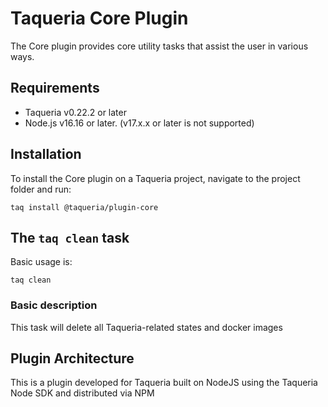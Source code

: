 # Taqueria Core Plugin

The Core plugin provides core utility tasks that assist the user in various ways.

## Requirements

- Taqueria v0.22.2 or later
- Node.js v16.16 or later. (v17.x.x or later is not supported)

## Installation

To install the Core plugin on a Taqueria project, navigate to the project folder and run:
```shell
taq install @taqueria/plugin-core
```

##  The `taq clean` task

Basic usage is:

```shell
taq clean
```

### Basic description

This task will delete all Taqueria-related states and docker images

## Plugin Architecture

This is a plugin developed for Taqueria built on NodeJS using the Taqueria Node SDK and distributed via NPM

